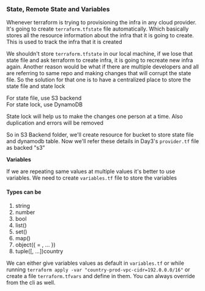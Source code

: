 ### State, Remote State and Variables

Whenever terraform is trying to provisioning the infra in any cloud provider. It's going to create `terraform.tfstate` file automatically. Which basically stores all the resource information about the infra that it is going to create. This is used to track the infra that it is created

We shouldn't store `terraform.tfstate` in our local machine, if we lose that state file and ask terraform to create infra, it is going to recreate new infra again. Another reason would be what if there are multiple developers and all are referring to same repo and making changes that will corrupt the state file. So the solution for that one is to have a centralized place to store the state file and state lock 

For state file, use S3 backend </br>
For state lock, use DynamoDB </br>

State lock will help us to make the changes one person at a time. Also duplication and errors will be removed

So in S3 Backend folder, we'll create resource for bucket to store state file and dynamodb table. Now we'll refer these details in Day3's `provider.tf` file as backed "s3"

**Variables**

If we are repeating same values at multiple values it's better to use variables. We need to create `variables.tf` file to store the variables

#### Types can be
1. string</br>
2. number</br>
3. bool</br>
4. list(<TYPE>)</br>
5. set(<TYPE>)</br>
6. map(<TYPE>)</br>
7. object({<ATTR NAME> = <TYPE>, ... })</br>
8. tuple([<TYPE>, ...])country</br>

We can either give variables values as default in `variables.tf` or while running `terraform apply -var "country-prod-vpc-cidr=192.0.0.0/16"` or create a file `terraform.tfvars` and define in them. You can always override from the cli as well.